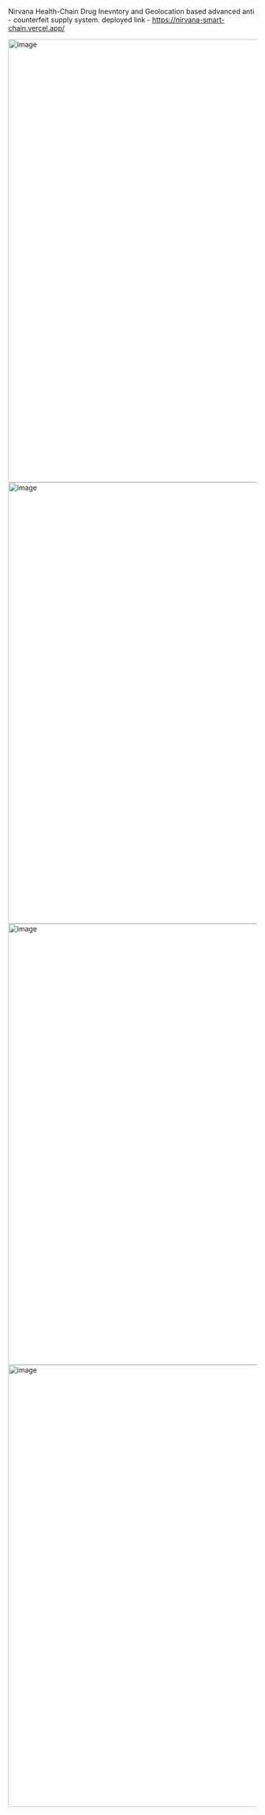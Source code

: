 Nirvana Health-Chain Drug Inevntory and Geolocation based advanced anti - counterfeit supply system. 
deployed link - https://nirvana-smart-chain.vercel.app/ 

<img width="1887" height="899" alt="image" src="https://github.com/user-attachments/assets/aaa7dd97-bc65-4e5e-98a2-1d3609165b07" />

<img width="1892" height="895" alt="image" src="https://github.com/user-attachments/assets/f7849ae7-58a8-4b6e-9683-20138a2be001" />
 <img width="1874" height="895" alt="image" src="https://github.com/user-attachments/assets/8900aa56-d374-4972-9333-0416a3fe8b4b" />


<img width="1886" height="897" alt="image" src="https://github.com/user-attachments/assets/040c929a-d05b-46b2-ae50-b5c86ea32402" />
